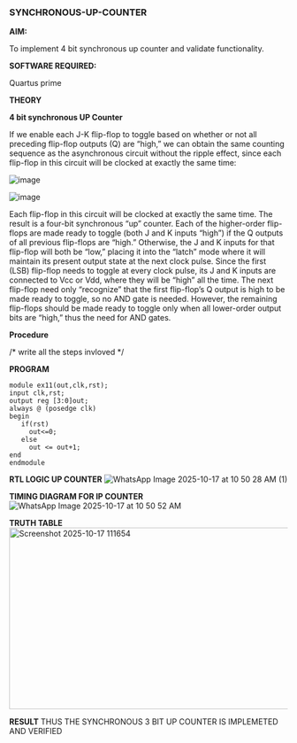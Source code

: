 ### SYNCHRONOUS-UP-COUNTER

**AIM:**

To implement 4 bit synchronous up counter and validate functionality.

**SOFTWARE REQUIRED:**

Quartus prime

**THEORY**

**4 bit synchronous UP Counter**

If we enable each J-K flip-flop to toggle based on whether or not all preceding flip-flop outputs (Q) are “high,” we can obtain the same counting sequence as the asynchronous circuit without the ripple effect, since each flip-flop in this circuit will be clocked at exactly the same time:

![image](https://github.com/naavaneetha/SYNCHRONOUS-UP-COUNTER/assets/154305477/d5db3fa0-e413-404c-b80e-b2f39d82e7e8)


![image](https://github.com/naavaneetha/SYNCHRONOUS-UP-COUNTER/assets/154305477/52cb61eb-d04b-442d-810c-31185a68410b)

Each flip-flop in this circuit will be clocked at exactly the same time.
The result is a four-bit synchronous “up” counter. Each of the higher-order flip-flops are made ready to toggle (both J and K inputs “high”) if the Q outputs of all previous flip-flops are “high.”
Otherwise, the J and K inputs for that flip-flop will both be “low,” placing it into the “latch” mode where it will maintain its present output state at the next clock pulse.
Since the first (LSB) flip-flop needs to toggle at every clock pulse, its J and K inputs are connected to Vcc or Vdd, where they will be “high” all the time.
The next flip-flop need only “recognize” that the first flip-flop’s Q output is high to be made ready to toggle, so no AND gate is needed.
However, the remaining flip-flops should be made ready to toggle only when all lower-order output bits are “high,” thus the need for AND gates.

**Procedure**

/* write all the steps invloved */

**PROGRAM**
~~~
module ex11(out,clk,rst);
input clk,rst;
output reg [3:0]out;
always @ (posedge clk)
begin
   if(rst)
     out<=0;
   else 
     out <= out+1;
end
endmodule
~~~


**RTL LOGIC UP COUNTER**
![WhatsApp Image 2025-10-17 at 10 50 28 AM (1)](https://github.com/user-attachments/assets/c3c6a6fc-7fac-405c-beef-279829a53e5c)

**TIMING DIAGRAM FOR IP COUNTER**
![WhatsApp Image 2025-10-17 at 10 50 52 AM](https://github.com/user-attachments/assets/6abbc713-6c36-40fb-802c-20ae68fa16e3)

**TRUTH TABLE**
<img width="656" height="328" alt="Screenshot 2025-10-17 111654" src="https://github.com/user-attachments/assets/83904e92-23ae-478c-9fee-2b239022c3d0" />

**RESULT**
THUS THE SYNCHRONOUS 3 BIT UP COUNTER IS IMPLEMETED AND VERIFIED
